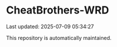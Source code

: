 # CheatBrothers-WRD

Last updated: 2025-07-09 05:34:27

This repository is automatically maintained.

